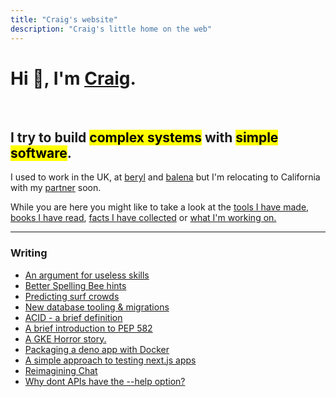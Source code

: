 ```yaml
---
title: "Craig's website"
description: "Craig's little home on the web"
---
```


# Hi 👋, I'm [Craig](https://github.com/craigmulligan).

<br />

## I try to build <mark>complex systems</mark> with <mark>simple software</mark>.

I used to work in the UK, at [beryl](https://beryl.cc) and [balena](https://balena.io) but I'm relocating to California with my [partner](https://tylergindraux.com/) soon.

While you are here you might like to take a look at the [tools I have made](/tools), [books I have read](/books), [facts I have collected](/til) or [what I'm working on.](/current)

---

### Writing

- [An argument for useless skills](posts/useless/)
- [Better Spelling Bee hints](posts/beehint/)
- [Predicting surf crowds](posts/crowdfactor/)
- [New database tooling & migrations](posts/migrations)
- [ACID - a brief definition](posts/acid)
- [A brief introduction to PEP 582](posts/pep-582)
- [A GKE Horror story.](posts/gke-horror-story)
- [Packaging a deno app with Docker](posts/deno-demo)
- [A simple approach to testing next.js apps](posts/testing)
- [Reimagining Chat](posts/chat)
- [Why dont APIs have the --help option?](posts/help)
